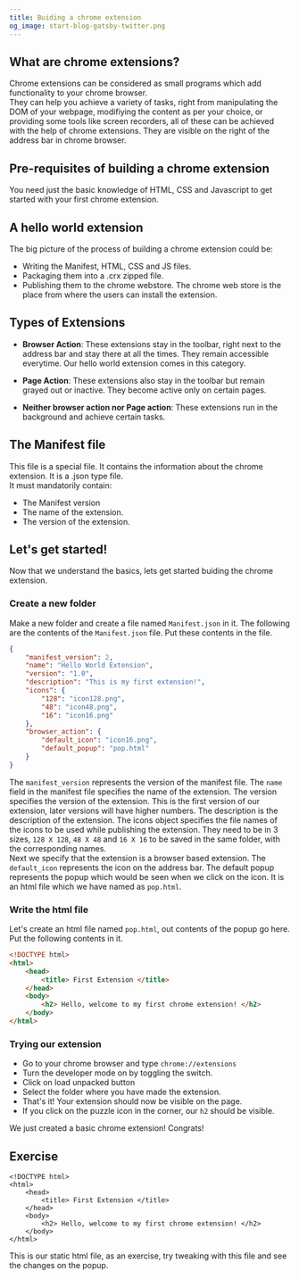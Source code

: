 ```yaml
---
title: Buiding a chrome extension
og_image: start-blog-gatsby-twitter.png
---
```

## What are chrome extensions?
Chrome extensions can be considered as small programs which add functionality to your chrome browser. <br/>
They can help you achieve a variety of tasks, right from manipulating the DOM of your webpage, modifiying the content as per your choice, or providing some tools like screen recorders, all of these can be achieved with the help of chrome extensions. They are visible on the right of the address bar in chrome browser. <br/>

## Pre-requisites of building a chrome extension
You need just the basic knowledge of HTML, CSS and Javascript to get started with your first chrome extension.

## A hello world extension
The big picture of the process of building a chrome extension could be: <br/>
* Writing the Manifest, HTML, CSS and JS files.
* Packaging them into a .crx zipped file.
* Publishing them to the chrome webstore.
The chrome web store is the place from where the users can install the extension.

##  Types of Extensions

* **Browser Action**: These extensions stay in the toolbar, right next to the address bar and stay there at all the times. They remain accessible everytime. Our hello world extension comes in this category.

* **Page Action**: These extensions also stay in the toolbar but remain grayed out or inactive. They become active only on certain pages.

* **Neither browser action nor Page action**: These extensions run in the background and achieve certain tasks.

## The Manifest file
This file is a special file. It contains the information about the chrome extension. It is a .json type file. <br/>
It must mandatorily contain:
* The Manifest version
* The name of the extension.
* The version of the extension.

## Let's get started!
Now that we understand the basics, lets get started buiding the chrome extension. 

### Create a new folder
Make a new folder and create a file named `Manifest.json` in it.
The following are the contents of the `Manifest.json` file. Put these contents in the file.
```json
{
    "manifest_version": 2,
    "name": "Hello World Extension",
    "version": "1.0",
    "description": "This is my first extension!",
    "icons": {
        "128": "icon128.png",
        "48": "icon48.png",
        "16": "icon16.png"
    },
    "browser_action": {
        "default_icon": "icon16.png",
        "default_popup": "pop.html"
    }
}
```
The `manifest_version` represents the version of the manifest file. The `name` field in the manifest file specifies the name of the extension. The version specifies the version of the extension. This is the first version of our extension, later versions will have higher numbers. The description is the description of the extension.
The icons object specifies the file names of the icons to be used while publishing the extension. They need to be in 3 sizes, `128 X 128`, `48 X 48`  and `16 X 16` to be saved in the same folder, with the corresponding names. <br/>
Next we specify that the extension is a browser based extension. The `default_icon` represents the icon on the address bar. The default popup represents the popup which would be seen when we click on the icon. It is an html file which we have named as `pop.html`. <br/>

### Write the html file
Let's create an html file named `pop.html`, out contents of the popup go here. <br/>
Put the following contents in it. <br/>
```html
<!DOCTYPE html>
<html>
    <head>
        <title> First Extension </title>
    </head>
    <body>
        <h2> Hello, welcome to my first chrome extension! </h2>
    </body>
</html>
```
### Trying our extension
* Go to your chrome browser and type `chrome://extensions`
* Turn the developer mode on by toggling the switch.
* Click on load unpacked button
* Select the folder where you have made the extension.
* That's it! Your extension should now be visible on the page.
* If you click on the puzzle icon in the corner, our `h2` should be visible.

We just created a basic chrome extension! Congrats! <br/>

## Exercise
```
<!DOCTYPE html>
<html>
    <head>
        <title> First Extension </title>
    </head>
    <body>
        <h2> Hello, welcome to my first chrome extension! </h2>
    </body>
</html>
```
This is our static html file, as an exercise, try tweaking with this file and see the changes on the popup.
